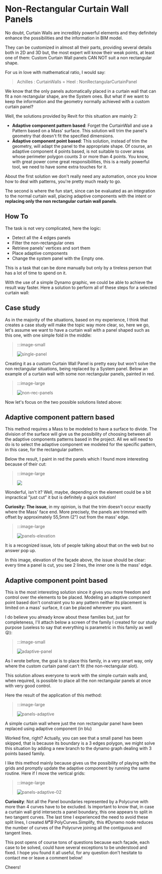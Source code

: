 <!--
{"createdAt": "Nov 06, 2020",
"title": "Non-Rectangular Curtain Wall Panels",
"views": 1793,
"comments": [],
"votes": 2,
"published": true}
-->

# Non-Rectangular Curtain Wall Panels

No doubt, Curtain Walls are incredibly powerful elements and they definitely enhance the possibilities and the information in BIM model.

They can be customized in almost all their parts, providing several details both in 2D and 3D but, the most expert will know their weak points, at least one of them: Custom Curtain Wall panels CAN NOT suit a non rectangular shape.

For us in love with mathematical ratio, I would say:

> Achilles : CurtainWalls = Heel : NonRectangularCurtainPanel

We know that the only panels automatically placed in a curtain wall that can fit a non rectangular shape, are the System ones. But what if we want to keep the information and the geometry normally achieved with a custom curtain panel?

Well, the solutions provided by Revit for this situation are mainly 2:

- **Adaptive component pattern based**: Forget the CurtainWall and use a Pattern based on a Mass' surface. This solution will trim the panel's geometry that doesn't fit the specified dimensions.
- **Adaptive component point based**: This solution, instead of trim the geometry, will adapt the panel to the appropriate shape. Of course, an adaptive component 4 points based, is not suitable to cover areas whose perimeter polygon counts 3 or more than 4 points. You know, with great power come great responsibilities, this is a really powerful tool, we need to have some extra touches for it.

About the first solution we don't really need any automation, once you know how to deal with patterns, you're pretty much ready to go.

The second is where the fun start, since can be evaluated as an integration to the normal curtain wall, placing adaptive components with the intent or **replacing only the non rectangular curtain wall panels**.

## How To

The task is not very complicated, here the logic:

- Detect all the 4 edges panels
- Filter the non-rectangular ones
- Retrieve panels' vertices and sort them
- Place adaptive components
- Change the system panel with the Empty one.

This is a task that can be done manually but only by a tireless person that has a lot of time to spend on it.

With the use of a simple Dynamo graphic, we could be able to achieve the result way faster. Here a solution to perform all of these steps for a selected curtain wall:

## Case study

As in the majority of the situations, based on my experience, I think that creates a case study will make the topic way more clear, so, here we go, let's assume we want to have a curtain wall with a panel shaped such as this one, with one simple fold in the middle:

> :::image-small
>
> ![single-panel](media/201106-non-rectangular-curtain-wall-panel-img1.png)

Creating it as a custom Curtain Wall Panel is pretty easy but won't solve the non rectangular situations, being replaced by a System panel. Below an example of a curtain wall with some non rectangular panels, painted in red.

> :::image-large
>
> ![non-rec-panels](media/201106-non-rectangular-curtain-wall-panel-img2.png)

Now let's focus on the two possible solutions listed above:

## Adaptive component pattern based

This method requires a Mass to be modeled to have a surface to divide. The division of the surface will give us the possibility of choosing between all the adaptive components patterns based in the project. All we will need to do is to select the adaptive component we modeled for the specific pattern, in this case, for the rectangular pattern.

Below the result, I paint in red the panels which I found more interesting because of their cut:

> :::image-large
>
> ![](media/201106-non-rectangular-curtain-wall-panel-img3.png)

Wonderful, isn't it? Well, maybe, depending on the element could be a bit impractical "just cut" it but is definitely a quick solution!

**Curiosity: The issue**, in my opinion, is that the trim doesn't occur exactly where the Mass' face end. More precisely, the panels are trimmed with offset by approximately 55,5mm (2") out from the mass' edge.

> :::image-large
>
> ![panels-elevation](media/201106-non-rectangular-curtain-wall-panel-img4.png)

It is a recognized issue, lots of people talking about that on the web but no answer pop up.

In this image, elevation of the façade above, the issue should be clear: every time a panel is cut, you see 2 lines, the inner one is the mass' edge.

## Adaptive component point based

This is the most interesting solution since it gives you more freedom and control over the elements to be placed. Modeling an adaptive component point based don't constraint you to any pattern neither its placement is limited on a mass' surface, it can be placed wherever you want.

I do believe you already know about these families but, just for completeness, I'll attach below a screen of the family I created for our study purpose (useless to say that everything is parametric in this family as well 😜):

> :::image-small
>
> ![adaptive-panel](media/201106-non-rectangular-curtain-wall-panel-img5.png)

As I wrote before, the goal is to place this family, in a very smart way, only where the custom curtain panel can't fit (the non-rectangular slot).

This solution allows everyone to work with the simple curtain walls and, when required, is possible to place all the non rectangular panels at once with very good control.

Here the result of the application of this method:

> :::image-large
>
> ![panels-adaptive](media/201106-non-rectangular-curtain-wall-panel-img6.png)

A simple curtain wall where just the non rectangular panel have been replaced using adaptive component (in blu)

Worked fine, right? Actually, you can see that a small panel has been skipped, that is because its boundary is a 3 edges polygon, we might solve this situation by adding a new branch to the dynamo graph dealing with 3 points based family.

I like this method mainly because gives us the possibility of playing with the grids and promptly update the adaptive component by running the same routine. Here if I move the vertical grids:

> :::image-large
>
> ![panels-adaptive-02](media/201106-non-rectangular-curtain-wall-panel-img7.png)

**Curiosity**: Not all the Panel boundaries represented by a Polycurve with more than 4 curves have to be excluded. Is important to know that, in case a curtain wall grid intersects a panel boundary, this one appears to split in two tangent curves. The last time I experienced the need to avoid these split lines, I created 𝑀⁴𝐵 PolyCurves.Simplify, this #Dynamo node reduces the number of curves of the Polycurve joining all the contiguous and tangent lines.

This post opens of course tons of questions because each façade, each case to be solved, could have several exceptions to be understood and fixed. I hope you found it all useful, for any question don't hesitate to contact me or leave a comment below!

Cheers!
